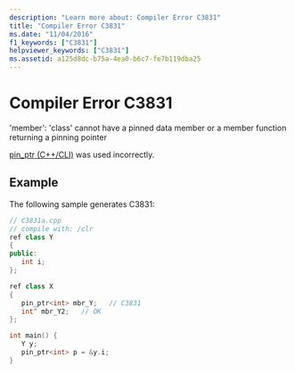 ```yaml
---
description: "Learn more about: Compiler Error C3831"
title: "Compiler Error C3831"
ms.date: "11/04/2016"
f1_keywords: ["C3831"]
helpviewer_keywords: ["C3831"]
ms.assetid: a125d8dc-b75a-4ea0-b6c7-fe7b119dba25
---
```

# Compiler Error C3831

'member': 'class' cannot have a pinned data member or a member function returning a pinning pointer

[pin_ptr (C++/CLI)](../../extensions/pin-ptr-cpp-cli.md) was used incorrectly.

## Example

The following sample generates C3831:

```cpp
// C3831a.cpp
// compile with: /clr
ref class Y
{
public:
   int i;
};

ref class X
{
   pin_ptr<int> mbr_Y;   // C3831
   int^ mbr_Y2;   // OK
};

int main() {
   Y y;
   pin_ptr<int> p = &y.i;
}
```

